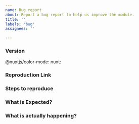 ```yaml
---
name: Bug report
about: Report a bug report to help us improve the module.
title: ''
labels: 'bug'
assignees: ''

---
```


<!-- **IMPORTANT!**
Before reporting a bug, please make sure that you have read through our documentation and you think your problem is indeed an issue related to our module. -->

### Version
@nuxtjs/color-mode: <!-- ex: v1.10.0 -->
nuxt: <!-- ex: v2.12.0 -->

### Reproduction Link
<!--
A minimal test case based on one of:
- a fork of https://codesandbox.io/s/github/nuxt-community/color-mode-module/tree/master/playground and update the playground/ directory
- a GitHub repository that can reproduce the bug
-->

### Steps to reproduce


### What is Expected?


### What is actually happening?
